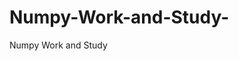   # Numpy-Work-and-Study-
Numpy Work and Study 
                
                
              
                                  
                  
                                                         
                                                                 
                  
                    
                                                                                                     
                                                                                                           
                                                                                                                   
                                                                                                                                                                            
                                                                                                                                                                                                                                                                                                     
                                                                                                                                                                                                                                                                                                                                                              
                                                                                                                                                                    
                                                                                                                   
                                                                                                                               
                    
                      
